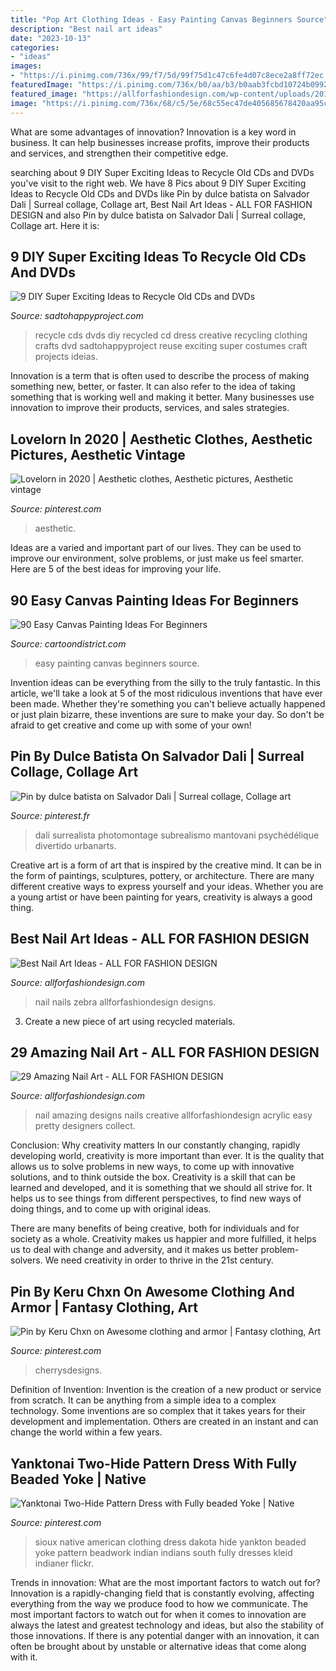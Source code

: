 ```yaml
---
title: "Pop Art Clothing Ideas - Easy Painting Canvas Beginners Source"
description: "Best nail art ideas"
date: "2023-10-13"
categories:
- "ideas"
images:
- "https://i.pinimg.com/736x/99/f7/5d/99f75d1c47c6fe4d07c8ece2a8ff72ec.jpg"
featuredImage: "https://i.pinimg.com/736x/b0/aa/b3/b0aab3fcbd10724b0992899b85abafb4.jpg"
featured_image: "https://allforfashiondesign.com/wp-content/uploads/2013/06/nails-art-29.png"
image: "https://i.pinimg.com/736x/68/c5/5e/68c55ec47de405685678420aa95c165a.jpg"
---
```



What are some advantages of innovation?
Innovation is a key word in business. It can help businesses increase profits, improve their products and services, and strengthen their competitive edge.

	

		
searching about 9 DIY Super Exciting Ideas to Recycle Old CDs and DVDs you've visit to the right web. We have 8 Pics about 9 DIY Super Exciting Ideas to Recycle Old CDs and DVDs like Pin by dulce batista on Salvador Dali | Surreal collage, Collage art, Best Nail Art Ideas - ALL FOR FASHION DESIGN and also Pin by dulce batista on Salvador Dali | Surreal collage, Collage art. Here it is:
		
    
## 9 DIY Super Exciting Ideas To Recycle Old CDs And DVDs

<img loading=lazy src="http://sadtohappyproject.com/wp-content/uploads/2014/12/recycle-old-cds-crafts-recycle-old-dvds-reuse-recycle-old-cds-dvds1sds1.jpg" onerror="this.onerror=null;this.src='https://tse1.mm.bing.net/th?id=OIP.QUrUHWjGadkzxhxMT7znvQHaHa&amp;pid=15.1';" alt="9 DIY Super Exciting Ideas to Recycle Old CDs and DVDs">

_Source: sadtohappyproject.com_

>recycle cds dvds diy recycled cd dress creative recycling clothing crafts dvd sadtohappyproject reuse exciting super costumes craft projects ideias. 

	

Innovation is a term that is often used to describe the process of making something new, better, or faster. It can also refer to the idea of taking something that is working well and making it better. Many businesses use innovation to improve their products, services, and sales strategies.

    
## Lovelorn In 2020 | Aesthetic Clothes, Aesthetic Pictures, Aesthetic Vintage

<img loading=lazy src="https://i.pinimg.com/736x/99/f7/5d/99f75d1c47c6fe4d07c8ece2a8ff72ec.jpg" onerror="this.onerror=null;this.src='https://tse3.mm.bing.net/th?id=OIP.EfmONxR04PkdUEYpnYm87AHaLH&amp;pid=15.1';" alt="Lovelorn in 2020 | Aesthetic clothes, Aesthetic pictures, Aesthetic vintage">

_Source: pinterest.com_

>aesthetic. 

	

Ideas are a varied and important part of our lives. They can be used to improve our environment, solve problems, or just make us feel smarter. Here are 5 of the best ideas for improving your life.

    
## 90 Easy Canvas Painting Ideas For Beginners

<img loading=lazy src="http://www.cartoondistrict.com/wp-content/uploads/2017/06/Easy-Canvas-Painting-Ideas-For-Beginners42.jpg" onerror="this.onerror=null;this.src='https://tse2.mm.bing.net/th?id=OIP.sllct5qKzPG6vZmUg4bYoAHaJ4&amp;pid=15.1';" alt="90 Easy Canvas Painting Ideas For Beginners">

_Source: cartoondistrict.com_

>easy painting canvas beginners source. 

	

Invention ideas can be everything from the silly to the truly fantastic. In this article, we'll take a look at 5 of the most ridiculous inventions that have ever been made. Whether they're something you can't believe actually happened or just plain bizarre, these inventions are sure to make your day. So don't be afraid to get creative and come up with some of your own!

    
## Pin By Dulce Batista On Salvador Dali | Surreal Collage, Collage Art

<img loading=lazy src="https://i.pinimg.com/736x/b0/aa/b3/b0aab3fcbd10724b0992899b85abafb4.jpg" onerror="this.onerror=null;this.src='https://tse3.mm.bing.net/th?id=OIP.UOPYcCjJruNM818Ww0MV5QHaJ3&amp;pid=15.1';" alt="Pin by dulce batista on Salvador Dali | Surreal collage, Collage art">

_Source: pinterest.fr_

>dalí surrealista photomontage subrealismo mantovani psychédélique divertido urbanarts. 

	

Creative art is a form of art that is inspired by the creative mind. It can be in the form of paintings, sculptures, pottery, or architecture. There are many different creative ways to express yourself and your ideas. Whether you are a young artist or have been painting for years, creativity is always a good thing.

    
## Best Nail Art Ideas - ALL FOR FASHION DESIGN

<img loading=lazy src="https://allforfashiondesign.com/wp-content/uploads/2013/05/NAILS-N-19.jpg" onerror="this.onerror=null;this.src='https://tse2.mm.bing.net/th?id=OIP.avRsv35pfxV1EmlvJl9jEQHaJ4&amp;pid=15.1';" alt="Best Nail Art Ideas - ALL FOR FASHION DESIGN">

_Source: allforfashiondesign.com_

>nail nails zebra allforfashiondesign designs. 

	

3. Create a new piece of art using recycled materials.

    
## 29 Amazing Nail Art - ALL FOR FASHION DESIGN

<img loading=lazy src="https://allforfashiondesign.com/wp-content/uploads/2013/06/nails-art-29.png" onerror="this.onerror=null;this.src='https://tse3.mm.bing.net/th?id=OIP.iVElDTibIB4Mhc9LUcqYaQHaLb&amp;pid=15.1';" alt="29 Amazing Nail Art - ALL FOR FASHION DESIGN">

_Source: allforfashiondesign.com_

>nail amazing designs nails creative allforfashiondesign acrylic easy pretty designers collect. 

	

Conclusion: Why creativity matters
In our constantly changing, rapidly developing world, creativity is more important than ever. It is the quality that allows us to solve problems in new ways, to come up with innovative solutions, and to think outside the box.
Creativity is a skill that can be learned and developed, and it is something that we should all strive for. It helps us to see things from different perspectives, to find new ways of doing things, and to come up with original ideas.

There are many benefits of being creative, both for individuals and for society as a whole. Creativity makes us happier and more fulfilled, it helps us to deal with change and adversity, and it makes us better problem-solvers. We need creativity in order to thrive in the 21st century.

    
## Pin By Keru Chxn On Awesome Clothing And Armor | Fantasy Clothing, Art

<img loading=lazy src="https://i.pinimg.com/736x/7f/a8/b0/7fa8b0b42e1ed3a453e42d20f8a7935e--manga-clothes-character-outfits.jpg" onerror="this.onerror=null;this.src='https://tse1.mm.bing.net/th?id=OIP.lc_WLneEP09Ei7pwIlj9ggHaM0&amp;pid=15.1';" alt="Pin by Keru Chxn on Awesome clothing and armor | Fantasy clothing, Art">

_Source: pinterest.com_

>cherrysdesigns. 

	

Definition of Invention:
Invention is the creation of a new product or service from scratch. It can be anything from a simple idea to a complex technology. Some inventions are so complex that it takes years for their development and implementation. Others are created in an instant and can change the world within a few years.

    
## Yanktonai Two-Hide Pattern Dress With Fully Beaded Yoke | Native

<img loading=lazy src="https://i.pinimg.com/736x/68/c5/5e/68c55ec47de405685678420aa95c165a.jpg" onerror="this.onerror=null;this.src='https://tse4.mm.bing.net/th?id=OIP.aGPajDOi2ZbSQfqPuU2SxgHaJ3&amp;pid=15.1';" alt="Yanktonai Two-Hide Pattern Dress with Fully beaded Yoke | Native">

_Source: pinterest.com_

>sioux native american clothing dress dakota hide yankton beaded yoke pattern beadwork indian indians south fully dresses kleid indianer flickr. 

	

Trends in innovation: What are the most important factors to watch out for?
Innovation is a rapidly-changing field that is constantly evolving, affecting everything from the way we produce food to how we communicate. The most important factors to watch out for when it comes to innovation are always the latest and greatest technology and ideas, but also the stability of those innovations. If there is any potential danger with an innovation, it can often be brought about by unstable or alternative ideas that come along with it.


